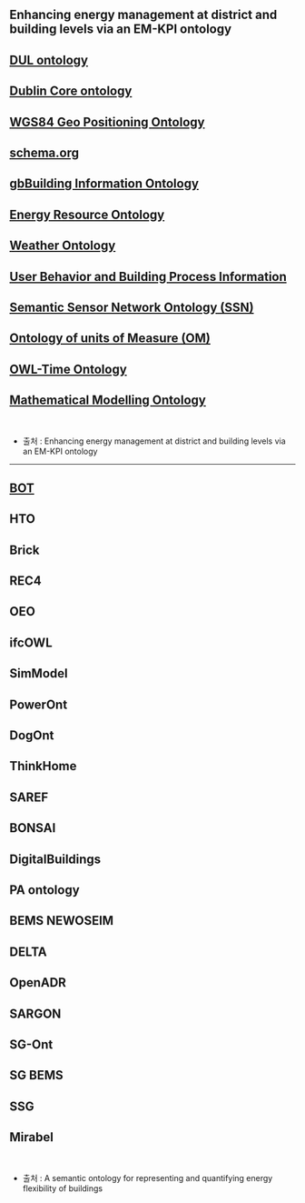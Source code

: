 ## Enhancing energy management at district and building levels via an EM-KPI ontology
## [DUL ontology](ontology/DUL_ontology.md)


## [Dublin Core ontology](http://purl.org/dc/terms/)

## [WGS84 Geo Positioning Ontology](http://www.w3.org/2003/01/geo/wgs84_pos#)


## [schema.org](http://schema.org/)


## [gbBuilding Information Ontology](https://www.auto.tuwien.ac.at/downloads/thinkhome/ontology/building/1_10/gbBuildingOntology.owl)


## [Energy Resource Ontology](https://www.auto.tuwien.ac.at/downloads/thinkhome/ontology/EnergyResourceOntology.owl)


## [Weather Ontology](https://www.auto.tuwien.ac.at/downloads/thinkhome/ontology/WeatherOntology.owl)


## [User Behavior and Building Process Information](https://www.auto.tuwien.ac.at/downloads/thinkhome/ontology/ProcessOntology.owl)


## [Semantic Sensor Network Ontology (SSN)](http://purl.oclc.org/NET/ssnx/ssn)


## [Ontology of units of Measure (OM)](http://www.wurvoc.org/vocabularies/om-1.8/)


## [OWL-Time Ontology](http://www.w3.org/2006/time#)


## [Mathematical Modelling Ontology](https://bioportal.bioontology.org/ontologies/MAMO/?p=classes&conceptid=http%3A%2F%2Fidentifiers.org%2Fmamo%2FMAMO_0000033)



<br/>

- 출처 : Enhancing energy management at district and building levels via an EM-KPI ontology
---

## [BOT](https://w3c-lbd-cg.github.io/bot/)
## HTO
## Brick
## REC4
## OEO
## ifcOWL
## SimModel
## PowerOnt
## DogOnt
## ThinkHome
## SAREF
## BONSAI
## DigitalBuildings
## PA ontology
## BEMS NEWOSEIM
## DELTA
## OpenADR
## SARGON
## SG-Ont
## SG BEMS
## SSG
## Mirabel

<br/>

- 출처 :  A semantic ontology for representing and quantifying energy flexibility of buildings